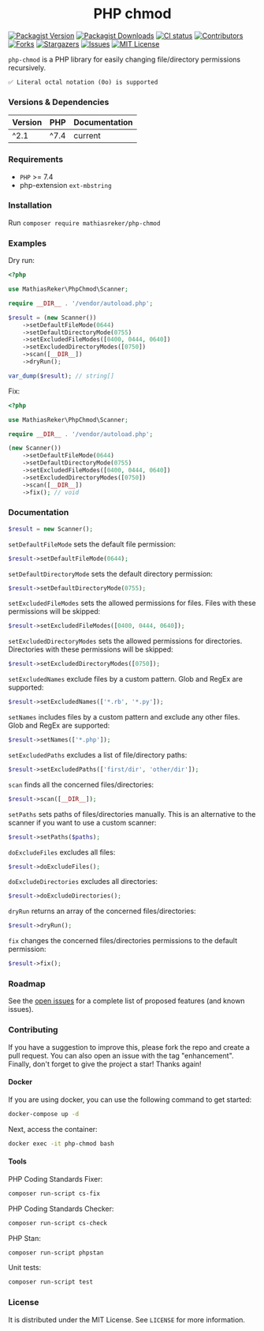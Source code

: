 <h1 align="center">PHP chmod</h1>

[![Packagist Version](https://img.shields.io/packagist/v/MathiasReker/php-chmod.svg)](https://packagist.org/packages/MathiasReker/php-chmod)
[![Packagist Downloads](https://img.shields.io/packagist/dt/MathiasReker/php-chmod.svg?color=%23ff007f)](https://packagist.org/packages/MathiasReker/php-chmod)
[![CI status](https://github.com/MathiasReker/php-chmod/actions/workflows/ci.yml/badge.svg?branch=develop)](https://github.com/MathiasReker/php-chmod/actions/workflows/ci.yml)
[![Contributors](https://img.shields.io/github/contributors/MathiasReker/php-chmod.svg)](https://github.com/MathiasReker/php-chmod/graphs/contributors)
[![Forks](https://img.shields.io/github/forks/MathiasReker/php-chmod.svg)](https://github.com/MathiasReker/php-chmod/network/members)
[![Stargazers](https://img.shields.io/github/stars/MathiasReker/php-chmod.svg)](https://github.com/MathiasReker/php-chmod/stargazers)
[![Issues](https://img.shields.io/github/issues/MathiasReker/php-chmod.svg)](https://github.com/MathiasReker/php-chmod/issues)
[![MIT License](https://img.shields.io/github/license/MathiasReker/php-chmod.svg)](https://github.com/MathiasReker/php-chmod/blob/develop/LICENSE.txt)

`php-chmod` is a PHP library for easily changing file/directory permissions recursively.

    ✅ Literal octal notation (0o) is supported

### Versions & Dependencies

| Version | PHP  | Documentation |
|---------|------|---------------|
| ^2.1    | ^7.4 | current       |

### Requirements

- `PHP` >= 7.4
- php-extension `ext-mbstring`

### Installation

Run `composer require mathiasreker/php-chmod`

### Examples

Dry run:

```php
<?php

use MathiasReker\PhpChmod\Scanner;

require __DIR__ . '/vendor/autoload.php';

$result = (new Scanner())
    ->setDefaultFileMode(0644)
    ->setDefaultDirectoryMode(0755)
    ->setExcludedFileModes([0400, 0444, 0640])
    ->setExcludedDirectoryModes([0750])
    ->scan([__DIR__])
    ->dryRun();

var_dump($result); // string[]
```

Fix:

```php
<?php

use MathiasReker\PhpChmod\Scanner;

require __DIR__ . '/vendor/autoload.php';

(new Scanner())
    ->setDefaultFileMode(0644)
    ->setDefaultDirectoryMode(0755)
    ->setExcludedFileModes([0400, 0444, 0640])
    ->setExcludedDirectoryModes([0750])
    ->scan([__DIR__])
    ->fix(); // void
```

### Documentation

```php
$result = new Scanner();
```

`setDefaultFileMode` sets the default file permission:

```php
$result->setDefaultFileMode(0644);
```

`setDefaultDirectoryMode` sets the default directory permission:

```php
$result->setDefaultDirectoryMode(0755);
```

`setExcludedFileModes` sets the allowed permissions for files. Files with these permissions will be skipped:

```php
$result->setExcludedFileModes([0400, 0444, 0640]);
```

`setExcludedDirectoryModes` sets the allowed permissions for directories. Directories with these permissions will be
skipped:

```php
$result->setExcludedDirectoryModes([0750]);
```

`setExcludedNames` exclude files by a custom pattern. Glob and RegEx are supported:

```php
$result->setExcludedNames(['*.rb', '*.py']);
```

`setNames` includes files by a custom pattern and exclude any other files. Glob and RegEx are supported:

```php
$result->setNames(['*.php']);
```

`setExcludedPaths` excludes a list of file/directory paths:

```php
$result->setExcludedPaths(['first/dir', 'other/dir']);
```

`scan` finds all the concerned files/directories:

```php
$result->scan([__DIR__]);
```

`setPaths` sets paths of files/directories manually. This is an alternative to the scanner if you want to use a custom
scanner:

```php
$result->setPaths($paths);
```

`doExcludeFiles` excludes all files:

```php
$result->doExcludeFiles();
```

`doExcludeDirectories` excludes all directories:

```php
$result->doExcludeDirectories();
```

`dryRun` returns an array of the concerned files/directories:

```php
$result->dryRun();
```

`fix` changes the concerned files/directories permissions to the default permission:

```php
$result->fix();
```

### Roadmap

See the [open issues](https://github.com/MathiasReker/php-chmod/issues) for a complete list of proposed
features (and known
issues).

### Contributing

If you have a suggestion to improve this, please fork the repo and create a pull request. You can also open an issue
with the tag "enhancement". Finally, don't forget to give the project a star! Thanks again!

#### Docker

If you are using docker, you can use the following command to get started:

```bash
docker-compose up -d
```

Next, access the container:

```bash
docker exec -it php-chmod bash
```

#### Tools

PHP Coding Standards Fixer:

```bash
composer run-script cs-fix
```

PHP Coding Standards Checker:

```bash
composer run-script cs-check
```

PHP Stan:

```bash
composer run-script phpstan
```

Unit tests:

```bash
composer run-script test
```

### License

It is distributed under the MIT License. See `LICENSE` for more information.

